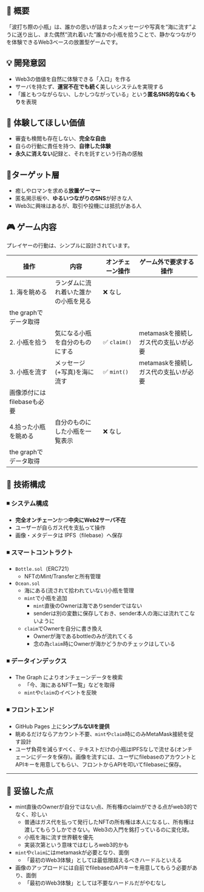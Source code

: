 ## 🌊 概要

「波打ち際の小瓶」は、誰かの思いが詰まったメッセージや写真を“海に流す”ように送り出し、また偶然“流れ着いた”誰かの小瓶を拾うことで、静かなつながりを体験できるWeb3ベースの放置型ゲームです。

## 💡 開発意図

- Web3の価値を自然に体験できる「入口」を作る
- サーバを持たず、**運営不在でも続く**美しいシステムを実現する
- 「誰ともつながらない、しかしつながっている」という**匿名SNS的なぬくもり**を表現

## 🧭 体験してほしい価値

- 審査も検閲も存在しない、**完全な自由**
- 自らの行動に責任を持つ、**自律した体験**
- **永久に消えない**記録と、それを託すという行為の感触

## 🎯ターゲット層

- 癒しやロマンを求める**放置ゲーマー**
- 匿名掲示板や、**ゆるいつながりのSNS**が好きな人
- Web3に興味はあるが、取引や投機には抵抗がある人

## 🎮 ゲーム内容

プレイヤーの行動は、シンプルに設計されています。

| 操作 | 内容 | オンチェーン操作 | ゲーム外で要求する操作 |
| --- | --- | --- | --- |
| 1. 海を眺める | ランダムに流れ着いた誰かの小瓶を見る | ❌ なし
the graphでデータ取得 |  |
| 2. 小瓶を拾う | 気になる小瓶を自分のものにする | ✅ `claim()` | metamaskを接続しガス代の支払いが必要 |
| 3. 小瓶を流す | メッセージ(+写真)を海に流す | ✅ `mint()`  | metamaskを接続しガス代の支払いが必要
画像添付にはfilebaseも必要 |
| 4.拾った小瓶を眺める | 自分のものにした小瓶を一覧表示 | ❌ なし
the graphでデータ取得 |  |

## 🧱 技術構成

### ◾ システム構成

- **完全オンチェーン**かつ**中央にWeb2サーバ不在**
- ユーザーが自らガス代を支払って操作
- 画像・メタデータは IPFS（filebase）へ保存

### ◾ スマートコントラクト

- `Bottle.sol`（ERC721）
    - NFTのMint/Transferと所有管理
- `Ocean.sol`
    - 海にある(流されて拾われていない)小瓶を管理
    - `mint`で小瓶を追加
        - `mint`直後のOwnerは海でありsenderではない
        - senderは別の変数に保存しておき、sender本人の海には流れてこないように
    - `claim`でOwnerを自分に書き換え
        - Ownerが海であるbottleのみが流れてくる
        - 念の為`claim`時にOwnerが海かどうかのチェックはしている

### ◾ データインデックス

- The Graph によりオンチェーンデータを検索
    - 「今、海にあるNFT一覧」などを取得
    - `mint`や`claim`のイベントを反映

### ◾ フロントエンド

- GitHub Pages 上に**シンプルなUIを提供**
- 眺めるだけならアカウント不要、`mint`や`claim`時にのみMetaMask接続を促す設計
- ユーザ負荷を減らすべく、テキストだけの小瓶はIPFSなしで流せる(オンチェーンにデータを保存)。画像を流すには、ユーザにfilebaseのアカウントとAPIキーを用意してもらい、フロントからAPIを叩いてfilebaseに保存。

---

## 💭 妥協した点

- mint直後のOwnerが自分ではない点、所有権のclaimができる点がweb3的でなく、珍しい
    - 普通はガス代を払って発行したNFTの所有権は本人になるし、所有権は渡してもらうしかできない。Web3の入門を銘打っているのに変化球。
    - 小瓶を海に流す世界観を優先
    - 実装次第という意味ではむしろweb3的かも
- `mint`や`claim`にはmetamaskが必要となり、面倒
    - 「最初のWeb3体験」としては最低限超えるべきハードルといえる
- 画像のアップロードには自前でfilebaseのAPIキーを用意してもらう必要があり、面倒
    - 「最初のWeb3体験」としては不要なハードルだがやむなし
